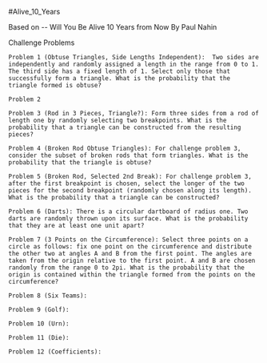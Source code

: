 #Alive_10_Years

Based on -- Will You Be Alive 10 Years from Now By Paul Nahin

Challenge Problems

    Problem 1 (Obtuse Triangles, Side Lengths Independent):  Two sides are independently and randomly assigned a length in the range from 0 to 1. The third side has a fixed length of 1. Select only those that successfully form a triangle. What is the probability that the triangle formed is obtuse?
    
    Problem 2 
    
    Problem 3 (Rod in 3 Pieces, Triangle?): Form three sides from a rod of length one by randomly selecting two breakpoints. What is the probability that a triangle can be constructed from the resulting pieces?
    
    Problem 4 (Broken Rod Obtuse Triangles): For challenge problem 3, consider the subset of broken rods that form triangles. What is the probability that the triangle is obtuse?
    
    Problem 5 (Broken Rod, Selected 2nd Break): For challenge problem 3, after the first breakpoint is chosen, select the longer of the two pieces for the second breakpoint (randomly chosen along its length). What is the probability that a triangle can be constructed?
    
    Problem 6 (Darts): There is a circular dartboard of radius one. Two darts are randomly thrown upon its surface. What is the probability that they are at least one unit apart?
    
    Problem 7 (3 Points on the Circumference): Select three points on a circle as follows: fix one point on the circumference and distribute the other two at angles A and B from the first point. The angles are taken from the origin relative to the first point. A and B are chosen randomly from the range 0 to 2pi. What is the probability that the origin is contained within the triangle formed from the points on the circumference?
 
    Problem 8 (Six Teams):
    
    Problem 9 (Golf):
    
    Problem 10 (Urn):
    
    Problem 11 (Die):
    
    Problem 12 (Coefficients):
    